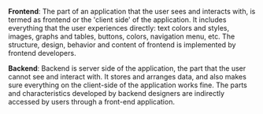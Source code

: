 **Frontend**: The part of an application that the user sees and interacts with, is termed as frontend or the 'client side' of the application. It includes everything that the user experiences directly: text colors and styles, images, graphs and tables, buttons, colors, navigation menu, etc. The structure, design, behavior and content of frontend is implemented by frontend developers. 

**Backend**: Backend is server side of the application, the part that the user cannot see and interact with. It stores and arranges data, and also makes sure everything on the client-side of the application works fine. The parts and characteristics developed by backend designers are indirectly accessed by users through a front-end application. 

